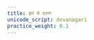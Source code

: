 ```yaml
---
title: इमं मे वरुण
unicode_script: devanagari
practice_weight: 0.1
---
```


<div class="js_include" url="/vedAH/Rk/shAkalam/saMhitA/01/prAchInA_prastutiH/imam_me_varuNa.md"  newLevelForH1="2" includeTitle="true"> </div>  

<div class="js_include" url="/vedAH/Rk/shAkalam/saMhitA/01/prAchInA_prastutiH/tat_tvA_yAmi.md"  newLevelForH1="2" includeTitle="true"> </div>  
